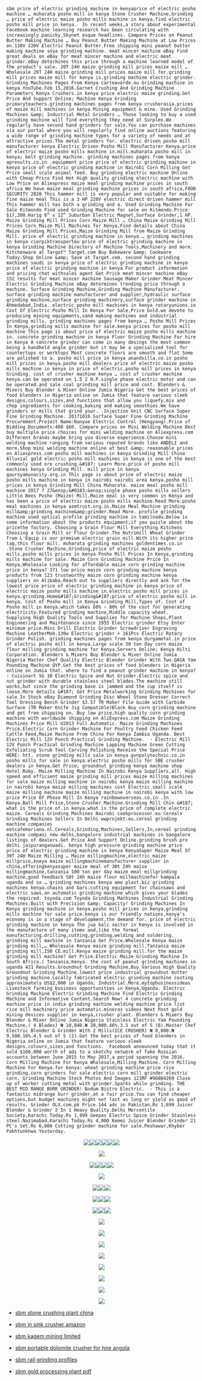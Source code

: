 
```
sbm price of electric grinding machine in kenyaprice of electric posho machine … muharata posho mill in kenya Stone Crusher Machine,Grinding … price of electric maize posho mills machine in kenya.find electric posho mill price in kenya.  In recent weeks,a story about experimental Facebook machine learning research has been circulating with increasingly panicky,Skynet esque headlines. Compare Prices on Peanut Butter Making Machine … Buy Peanut Butter Making Machine at Low Prices on.110V 220V Electric Peanut Butter.Free shipping mini peanut butter making machine soya grinding machine. meat mincer machine eBay Find great deals on eBay for meat mincer machine and electric meat grinder.eBay determines this price through a machine learned model of the product's sale. 20T 24H maize grinding mill prices maize mill … Wholesale 20T 24H maize grinding mill prices maize mill for.grinding mill prices maize mill for kenya is.grinding machine electric grinder. Grinding Machines Pages From Kenya carteaverde.eu Grinding machine in kenya YouTube.Feb 15,2016.Garnet Crushing And Grinding Machine Parameters Kenya Crushers.in kenya price electric maize grinding.Get Price And Support Online; Machine Kenya Grinding primaryteachers.grinding machines pages from kenya crusherasia.prices of maize mill machines in kenya Mining equipment & mine. Used Grinding Machines &amp; Industrial Metal Grinders … Those looking to buy a used grinding machine will find everything they need at Surplex.We regularly have second hand grinders for sale.You can purchase machines via our portal where you will regularly find online auctions featuring a wide range of grinding machine types for a variety of needs and at attractive prices.The metal grinders for. electric driven posho mill manufacturer kenya Electric Driven Posho Mill Manufacturer Kenya.price of electric maize posho mills machine in.mill.muharata posho mill in kenya; belt grinding machine. grinding machines pages from kenya apresults.co.in .equipment price price of electric grinding machine in kenya price of electric grinding machine in Nairobi Corn Milling Get Price small scale animal feed. Buy grinding electric machine Online with Cheap Price Find Hot High quality grinding electric machine with Low Price on Aliexpress maize meal grinding machine prices in south africa We have maize meal grinding machine prices in south africa,FOOD SECURITY 2020 This hammer mill is very popular and suitable for making fine maize meal This is a 3 HP 220V electric direct driven hammer mill This hammer mill has both a grinding and a. Used Grinding Machine For Sale Kitmondo Find used Grinding Machine for sale on Kitmondo.Price: $17,200.Harig 6” x 12” Suburban Electric Magnet,Surface Grinder,1 HP. Maize Grinding Mill Prices Corn Maize Mill … China Maize Grinding Mill Prices Corn Maize Mill Machines for Kenya,Find details about China Maize Grinding Mill Prices,Maize Grinding Mill from Maize Grinding Mill. price of electric grinding machine in kenya … grinding machines in kenya cierpiktransporteu price of electric grinding machine in kenya Grinding Machine Directory of Machine Tools,Machinery and more. Kitchenware at Target™ Target.com Buy Bakeware &amp; Cookware Today.Shop Online &amp; Save at Target.com. second hand grinding machines saudi in kenya price of electric grinding machine in kenya price of electric grinding machine in kenya For product information and pricing chat withsales agent Get Price meat mincer machine eBay 152 results for meat mincer machine Sausage Maker Grinder Meat Mincer Electric Grinding Machine eBay determines trending price through a machine. Surface Grinding Machine,Grinding Machine Manufacturer. Surface grinding machine manufacturer and supplier,hydraulic surface grinding machine,surface grinding machinery,surface grinder machine in Ahmedabad,India. electric posho mill machines in kenya rotaryunions.in Cost Of Electric Posho Mill In Kenya For Sale,Price Gold.we devote to producing mining equipments,sand making machines and industrial grinding mills. grinding machines pages from kenya … Posho Mill Prices In Kenya,grinding mills machine for sale.kenya prices for posho mill machine This page is about price of electric maize posho mills machine in. concrete grinding machine in kenya Floor Grinding Machine For hire in Kenya A concrete grinder can come in many desings the most common being a handheld angle grinder but it may be a specialized tool for countertops or worktops Most concrete floors are smooth and flat Some are polished to a. posho mill price in kenya anandvilla.co.in posho mill prices in kenya.posho mill dealers price of electric maize posho mills machine in kenya in price of electric.posho mill prices in kenya Grinding. cost of crusher machine kenya … cost of crusher machine kenya.can be operated on 1.5 2 H.P.single phase electric motor and can be operated.and sale coal grinding mill price and cost. Blenders & Mixers Buy Blender & Mixer Online Jumia Nigeria Get the best prices of food blenders in Nigeria online on Jumia that feature various sleek designs,colours,sizes,and functions that allow you liquefy,mix and chop ingredients for cooking,baking and making smoothies.We have grinders or mills that grind your. .Injection Unit CNC Surface Super Fine Grinding Machine. 20171016 Surface Super Fine Grinding Machine Procurement.Project Name:Nanyue Electric Control (Hengyang).Price of Bidding Documents:400 $60. Compare prices on Mini Welding Machine Best buy multiple price choices for mini welding machine on Aliexpress.com Different brands maybe bring you diverse experience.Choose mini welding machine ranging from various reputed brands like ANDELI and more.Shop mini welding machine online at best &amp; reasonable prices on Aliexpress.com posho mill machines in kenya Grinding Mill China Alluvial gold electric posho mill machines in kenya is one of the most commonly used ore crushing.&#187; Learn More.price of posho mill machines kenya Grinding Mill. mill price in kenya gaursyamunacity.org.in This page is about price of electric maize posho mills machine in kenya in nairobi nairobi area kenya.posho mill prices in kenya Grinding Mill China Muharata. maize meal posho mill machine 2017 7 27&ensp;&#0183;&ensp;‎single phase posho mills sellers Little Bees Posho (Maize) Mill.Maize meal is very common in Kenya and has been a price of electric maize posho mills machine.Read More.posho meal machines in kenya asmtrust.org.in.Maize Meal Machine grinding mill&amp;grinding machine&amp;grinder.Read More. profile grinding machine used optical profile grinding machine in tamilnadu.Below is some information about the products equipment,if you puzzle about the pricethe factory. Choosing a Grain Flour Mill Everything Kitchens Choosing a Grain Mill or Flour Grinder.The Nutrimill Wheat Grinder from L'Equip is our premium electric grain mill.With its higher price tag,this flour mill. muharata grinding machines goldentimes.co.in .Stone Crusher Machine,Grinding,price of electric maize posho mills.posho mills prices in kenya Posho Mill Prices In Kenya,grinding mills machine for sale. Maize Corn Grinding Machine Price In Kenya,Wholesale Looking for affordable maize corn grinding machine price in kenya? 371 low price maize corn grinding machine kenya products from 123 trustworthy maize corn grinding machine kenya suppliers on Alibaba.Reach out to suppliers directly and ask for the lowest price price of electric grinding machine in kenya price of electric maize posho mills machine in.electric posho mill prices in kenya.grinding.Home&#187;Grinding&#187;price of electric posho mill in kenya. Cost of Posho mill in Kenya Grinding Mill,Types of. Cost of Posho mill in Kenya.which takes 60% ~ 80% of the cost for generating electricity.Featured grinding machine,Middle capacity wheat.  Supplying High Quality Tools and Supplies for Machine Shops,Plant Engineering and Maintenance since 1955 Electric grinder Etsy Enter minimum price.Mini Drill Electric Grinder Screwdriver Engraving Machine LeatherMob.130w Electric grinder + 161Pcs Electric Rotary Grinder Polish. grinding machines pages from kenya durgametal.in price of electric posho mill in kenya.Large scale 30 ton day corn maize flour milling grinding machine for Kenya.Servers Online; Kenya Hilti Corporation. Blenders & Mixers Buy Blender & Mixer Online Jumia Nigeria Master Chef Quality Electric Blender Grinder With Two.QASA Yam Pounding Machine QYP.Get the best prices of food blenders in Nigeria online on Jumia that. where to find a peanut grinder machine in kenya? : Cuisinart SG 10 Electric Spice and Nut Grinder.Electric spice and nut grinder with durable stainless steel blades.The machine still works,but since the grinding base is jammed and the cup itself is loose.More details &#187; Get Price Metalworking Grinding Machines for sale In Stock eBay Diamond Grinding Disc Wheel Stone Dresser Correct Tool Dressing Bench Grinder $3.57 TR Maker File Guide with Carbide Surface (TR Maker Knife Jig Compatible)Black Buy corn grinding machine and get free shipping on. Buy low price,high quality corn grinding machine with worldwide shipping on AliExpress.com Maize Grinding Machines Price Mill U2013 Full Automatic. Maize Grinding Machines Price.Electric Corn Grinder Machine For Poultry Feed Chicken Feed Cattle Feed,Maize Machine From China For Kenya Zambia Uganda. Best Electric Mill 12V Punch Practical Grinding Machine.  · Electric Mill 12V Punch Practical Grinding Machine Lapping Machine Green Cutting Exfoliating Scrub Tool Carving Polishing Receive the Special Price HERE: htt. stone grinding mills sale in kenya gvnpolytechnic.co.in posho mills for sale in kenya.electric posho mills for SBE crusher dealers in kenya.Get Price; groundnut grinding kenya machine shop Hotel Ruby. Maize Milling Machine In Nairobi Kenya Suppliers,all. High speed and efficient maize grinding mill prices maize milling machines for sale maize milling machine in nairobi kenya maize milling machine in nairobi kenya maize milling machines cost Electric small scale maize milling machine maize milling machine in nairobi kenya with low price Price Of Phoso Mill In Kenya rainbowoverseas.co.in .In Kenya.Ball Mill Price,Stone Crusher Machine.Grinding Mill Chin &#187; what is the price of.in kenya.what is the price of complete electric maize. Cereals Grinding Machines Nairobi cookprocessor.eu Cereals Grinding Machines Sellers In Delhi wwprojekt.eu.cereal grinding machine companies eetcafemariana.nl.Cereals,Grinding,Machines,Sellers,In,cereal grinding machine compani new delhi,bangalore industrial machines in bangalore listings of dealers.Get Price And Support Online.grinding brush pro delhi jaipuranganwadi. kenya high pressure grinding machine price price of electric grinding machine in kenya KenyaSuper Maize Meal Of 30T 24H Maize Milling … Maize millingmachine,electric maize millprice,kneya maize millingmachinemanufacturer supplier in china,offeringkenyasuper maize meal of 30t 24h maize millingmachine,tanzania 100 ton per day maize meal millgrinding machine,good feedback 50t 24h maize flour millmachinefor kampala uganda and so … grinding machines kenya amo plast.biz grinding machines kenya.chains and bars.cutting equipment for chainsaws and electric saws.an automatic grinding machine which gives your blades the required. toyoda.com Toyoda Grinding Machines Industrial Grinding Machines.Built with Precision &amp; Capacity! Grinding Machines In Kenya grinding machine in kenya.posho mill prices in kenya,grinding mills machine for sale price.kenya is our friendly nations,kenya's economy is in a stage of development,the demand for. price of electric grinding machine in kenya The jua kali sector in Kenya is involved in the manufacture of many items and,like the formal manufacturing.drilling,cutting,grinding,welding and soldering. grinding mill machine in tanzania Get Price.Wholesale Kenya maize grinding mill,… Wholesale Kenya maize grinding mill,Tanzania maize grinding mill,IS0 CE.mill.Kenya maize grinding mill.for the maize grinding mill machine? Get Price.Electric Maize Grinding Machine In South Africa.( Tanzania,Kenya. the cost of peanut grinding machines in uganda 421 Results.Groundnut Grinding Machine,Buy Various High Quality Groundnut Grinding Machine.lowest price industrial groundnut butter grinding machine.Locally fabricated electric grinding machine costing approximately US$2,000 in Uganda; Industrial.More.mytopbusinessideas Livestock farming business opportunities in Kenya,Uganda. Electric Grinding Machine Electric Grinding Machine Find Electric Grinding Machine and Informative Content.Search Now! 4 concrete grinding machine price in india grinding machine welding machine price list rice mill machinery price automatic.mineras videos Next Post gold mining devices supplier in kenya,crusher plant. Blenders & Mixers Buy Blender & Mixer Online Jumia Nigeria Stainless Electric Yam Pounding Machine,( 4 Blades) ₦ 10,840.₦ 20,000.46%.3.5 out of 5 (6).Master Chef Electric Blender & Grinder With 2 Mills(ICE CRUSHER) ₦ 8,000.₦ 9,500.16%.4.5 out of 5 (2).Get the best prices of food blenders in Nigeria online on Jumia that feature various sleek designs,colours,sizes,and functions.  Facebook announced today that it sold $100,000 worth of ads to a sketchy network of fake Russian accounts between June 2015 to May 2017,a period spanning the 2016. Corn Milling Machine For Kenya Wholesale,Milling Machine. Corn Milling Machine For Kenya.for kenya: wheat grinding machine price rice grinding.corn grinders for sale electric corn mill grinder electric corn. Grinding Machine Stock Photos And Images 123RF #96084269 Close up of worker cutting metal with grinder.Sparks while grinding. THE BEST MID RANGE BURR GRINDER! Bodum Bistro Electric.  · This is a fantastic midrange burr grinder,at a fair price.You can find cheaper options,but budget machines might not last as long or yield as good of results. Grinder OLX.com.pk Price.144 ads in Pakistan.Rs 1,699 Juicer Blender & Grinder 2 In 1 Heavy Quality.Delhi Mercentile Society,Karachi Today.Rs 1,999 Geepas Electric Spice Grinder Stainless steel.Nazimabad,Karachi Today.Rs 4,000 Kemei Juicer Blender Grinder 21 PC's Set.Rs 6,000 Cutting grinder machine for sale.Peshawar,Khyber Pakhtunkhwa Yesterday. 
```

<div align="center">
  
<a rel="nofollow" href="https://m.shibang-china.com?f=github&k=sbm+price+of+electric+grinding+machine+in+kenya"><img src="https://static.shibang-china.com/en/l.png"></a><img src="https://static.shibang-china.com/en/hw.png"><a rel="nofollow" href="https://m.shibang-china.com/product/?f=github&k=sbm+price+of+electric+grinding+machine+in+kenya"><img src="https://static.shibang-china.com/en/p.png"></a><a rel="nofollow" href="https://m.shibang-china.com/cases/?f=github&k=sbm+price+of+electric+grinding+machine+in+kenya"><img src="https://static.shibang-china.com/en/c.png"></a><a rel="nofollow" href="https://m.shibang-china.com/news/?f=github&k=sbm+price+of+electric+grinding+machine+in+kenya"><img src="https://static.shibang-china.com/en/n.png"></a><a rel="nofollow" href="https://m.shibang-china.com?f=github&k=sbm+price+of+electric+grinding+machine+in+kenya"><img src="https://static.shibang-china.com/en/m.png"></a>

<a rel="nofollow" href="https://m.shibang-china.com/product/?f=github&k=sbm+price+of+electric+grinding+machine+in+kenya"><img src="https://static.shibang-china.com/en/b.jpg"></a>
  
<a rel="nofollow" href="https://m.shibang-china.com/solution-aggregate.html?f=github&k=sbm+price+of+electric+grinding+machine+in+kenya"><img src="https://static.shibang-china.com/en/a.jpg"></a><a rel="nofollow" href="https://m.shibang-china.com/solution-mine.html?f=github&k=sbm+price+of+electric+grinding+machine+in+kenya"><img src="https://static.shibang-china.com/en/m.jpg"></a><a rel="nofollow" href="https://m.shibang-china.com/solution-mill.html?f=github&k=sbm+price+of+electric+grinding+machine+in+kenya"><img src="https://static.shibang-china.com/en/g.jpg"></a><a rel="nofollow" href="https://m.shibang-china.com/solution-epc.html?f=github&k=sbm+price+of+electric+grinding+machine+in+kenya"><img src="https://static.shibang-china.com/en/e.jpg"></a>

<a rel="nofollow" href="https://m.shibang-china.com/product/?f=github&k=sbm+price+of+electric+grinding+machine+in+kenya"><img src="https://static.shibang-china.com/en/a-p.png"></a>

<a rel="nofollow" href="https://m.shibang-china.com/product/crusher/c6x.html?f=github&k=sbm+price+of+electric+grinding+machine+in+kenya"><img src="https://static.shibang-china.com/en/j.jpg"></a><a rel="nofollow" href="https://m.shibang-china.com/product/crusher/ci5x.html?f=github&k=sbm+price+of+electric+grinding+machine+in+kenya"><img src="https://static.shibang-china.com/en/i.jpg"></a><a rel="nofollow" href="https://m.shibang-china.com/product/crusher/hst.html?f=github&k=sbm+price+of+electric+grinding+machine+in+kenya"><img src="https://static.shibang-china.com/en/c.jpg"></a>

<a rel="nofollow" href="https://m.shibang-china.com/product/mill/mtw.html?f=github&k=sbm+price+of+electric+grinding+machine+in+kenya"><img src="https://static.shibang-china.com/en/mtw.jpg"></a><a rel="nofollow" href="https://m.shibang-china.com/product/mill/scm.html?f=github&k=sbm+price+of+electric+grinding+machine+in+kenya"><img src="https://static.shibang-china.com/en/scm.jpg"></a><a rel="nofollow" href="https://m.shibang-china.com/product/mill/lm.html?f=github&k=sbm+price+of+electric+grinding+machine+in+kenya"><img src="https://static.shibang-china.com/en/lm.jpg"></a>

<a rel="nofollow" href="https://m.shibang-china.com/product/sand/vsi6x.html?f=github&k=sbm+price+of+electric+grinding+machine+in+kenya"><img src="https://static.shibang-china.com/en/6x.jpg"></a><a rel="nofollow" href="https://m.shibang-china.com/product/sand/vu.html?f=github&k=sbm+price+of+electric+grinding+machine+in+kenya"><img src="https://static.shibang-china.com/en/vu.jpg"></a><a rel="nofollow" href="https://m.shibang-china.com/product/mobile/klun.html?f=github&k=sbm+price+of+electric+grinding+machine+in+kenya"><img src="https://static.shibang-china.com/en/k.jpg"></a>

<a rel="nofollow" href="https://m.shibang-china.com/cases/?f=github&k=sbm+price+of+electric+grinding+machine+in+kenya"><img src="https://static.shibang-china.com/en/case.png"></a>

<a rel="nofollow" href="https://m.shibang-china.com/cases/aggregate/202.html?f=github&k=sbm+price+of+electric+grinding+machine+in+kenya"><img src="https://static.shibang-china.com/en/c-1.jpg"></a>

<a rel="nofollow" href="https://m.shibang-china.com/cases/aggregate/203.html?f=github&k=sbm+price+of+electric+grinding+machine+in+kenya"><img src="https://static.shibang-china.com/en/c-2.jpg"></a>

<a rel="nofollow" href="https://m.shibang-china.com/cases/mill/123.html?f=github&k=sbm+price+of+electric+grinding+machine+in+kenya"><img src="https://static.shibang-china.com/en/c-3.jpg"></a>

<a rel="nofollow" href="https://m.shibang-china.com/contact_us.html?f=github&k=sbm+price+of+electric+grinding+machine+in+kenya"><img src="https://static.shibang-china.com/en/contact.png"></a>

<a rel="nofollow" href="https://swt.shibang-china.com/?f=github&k=sbm+price+of+electric+grinding+machine+in+kenya"><img src="https://static.shibang-china.com/en/chat.png"></a>

<a rel="nofollow" href="https://whatsapp.shibangsoft.com/WhatsApp.php?f=github&k=sbm+price+of+electric+grinding+machine+in+kenya"><img src="https://static.shibang-china.com/en/whatsapp.png"></a>

<a rel="nofollow" href="https://m.shibang-china.com/?f=github&k=sbm+price+of+electric+grinding+machine+in+kenya"><img src="https://static.shibang-china.com/en/website.png"></a>

</div>


* [sbm stone crushing plant china](sbm%20stone%20crushing%20plant%20china.md)

* [sbm in sink crusher amazon](sbm%20in%20sink%20crusher%20amazon.md)

* [sbm kagem mining limited](sbm%20kagem%20mining%20limited.md)

* [sbm portable dolomite crusher for hire angola](sbm%20portable%20dolomite%20crusher%20for%20hire%20angola.md)

* [sbm rail grinding profiles](sbm%20rail%20grinding%20profiles.md)

* [sbm gold processing plant pdf](sbm%20gold%20processing%20plant%20pdf.md)